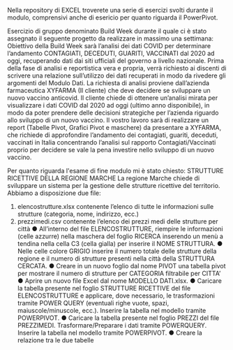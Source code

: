 Nella repository di EXCEL troverete una serie di esercizi svolti durante il modulo, comprensivi anche di esericio per quanto riguarda il PowerPivot.

Esercizio di gruppo denominato Build Week durante il quale ci è stato assegnato il seguente progetto da realizzare in massimo una settimana:
Obiettivo della Build Week sarà l’analisi dei dati COVID per determinare l’andamento CONTAGIATI, DECEDUTI, GUARITI, VACCINATI dal 2020 ad oggi, recuperando dati dai siti ufficiali del governo a livello nazionale. Prima della fase di analisi e reportistica vera e propria, verrà richiesto ai discenti di scrivere una relazione sull’utilizzo dei dati recuperati in modo da rivedere gli argomenti del Modulo Dati. La richiesta di analisi proviene dall’azienda farmaceutica XYFARMA (Il cliente) che deve decidere se sviluppare un nuovo vaccino anticovid. Il cliente chiede di ottenere un’analisi mirata per visualizzare i dati COVID dal 2020 ad oggi (ultimo anno disponibile), in modo da poter prendere delle decisioni strategiche per l’azienda riguardo allo sviluppo di un nuovo vaccino. Il vostro lavoro sarà di realizzare un report (Tabelle Pivot, Grafici Pivot e maschere) da presentare a  XYFARMA, che richiede di approfondire l’andamento dei contagiati, guariti, deceduti, vaccinati in Italia concentrando l’analisi sul rapporto Contagiati/Vaccinati proprio per decidere se vale la pena investire nello sviluppo di un nuovo vaccino. 

Per quanto riguarda l'esame di fine modulo mi è stato chiesto:
STRUTTURE RICETTIVE DELLA REGIONE MARCHE
La regione Marche chiede di sviluppare un sistema per la gestione delle strutture ricettive del territorio. Abbiamo a disposizione due file:
1.	elencostrutture.xlsx contenente l’elenco di tutte le informazioni sulle strutture (categoria, nome, indirizzo, ecc.)
2.	prezzimedi.csv contenente l’elenco dei prezzi medi delle strutture per città
●	All’interno del file ELENCOSTRUTTURE, riempire le informazioni (celle azzurre) nella maschera del foglio RICERCA inserendo un menù a tendina nella cella C3 (cella gialla) per inserire il NOME STRUTTURA. 
●	Nelle celle colore GRIGIO inserire il numero totale delle strutture della regione e il numero di strutture presenti nella città della STRUTTURA CERCATA.
●	Creare in un nuovo foglio dal nome PIVOT una tabella pivot per mostrare il numero di strutture per CATEGORIA filtrabile per CITTA’
●	Aprire un nuovo file Excel dal nome MODELLO DATI.xlsx.
●	Caricare la tabella presente nel foglio STRUTTURE RICETTIVE del file ELENCOSTRUTTURE e applicare, dove necessario, le trasformazioni tramite POWER QUERY (eventuali righe vuote, spazi, maiuscole/minuscole, ecc.). Inserire la tabella nel modello tramite POWERPIVOT.
●	Caricare la tabella presente nel foglio PREZZI del file PREZZIMEDI. Trasformare/Preparare i dati tramite POWERQUERY. Inserire la tabella nel modello tramite POWERPIVOT.
●	Creare la relazione tra le due tabelle


